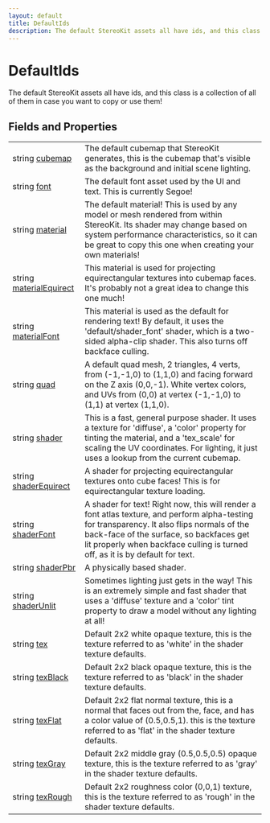 ```yaml
---
layout: default
title: DefaultIds
description: The default StereoKit assets all have ids, and this class is a collection of all of them in case you want to copy or use them!
---
```

# DefaultIds

The default StereoKit assets all have ids, and this class is a collection
of all of them in case you want to copy or use them!


## Fields and Properties

|  |  |
|--|--|
|string [cubemap]({{site.url}}/Pages/Reference/DefaultIds/cubemap.html)|The default cubemap that StereoKit generates, this is the cubemap that's visible as the background and initial scene lighting.|
|string [font]({{site.url}}/Pages/Reference/DefaultIds/font.html)|The default font asset used by the UI and text. This is currently Segoe!|
|string [material]({{site.url}}/Pages/Reference/DefaultIds/material.html)|The default material! This is used by any model or mesh rendered from within StereoKit. Its shader may change based on system performance characteristics, so it can be great to copy this one when creating your own materials!|
|string [materialEquirect]({{site.url}}/Pages/Reference/DefaultIds/materialEquirect.html)|This material is used for projecting equirectangular textures into cubemap faces. It's probably not a great idea to change this one much!|
|string [materialFont]({{site.url}}/Pages/Reference/DefaultIds/materialFont.html)|This material is used as the default for rendering text! By default, it uses the 'default/shader_font' shader, which is a two-sided alpha-clip shader. This also turns off backface culling.|
|string [quad]({{site.url}}/Pages/Reference/DefaultIds/quad.html)|A default quad mesh, 2 triangles, 4 verts, from (-1,-1,0) to (1,1,0) and facing forward on the Z axis (0,0,-1). White vertex colors, and UVs from (0,0) at vertex (-1,-1,0) to (1,1) at vertex (1,1,0).|
|string [shader]({{site.url}}/Pages/Reference/DefaultIds/shader.html)|This is a fast, general purpose shader. It uses a texture for 'diffuse', a 'color' property for tinting the material, and a 'tex_scale' for scaling the UV coordinates. For lighting, it just uses a lookup from the current cubemap.|
|string [shaderEquirect]({{site.url}}/Pages/Reference/DefaultIds/shaderEquirect.html)|A shader for projecting equirectangular textures onto cube faces! This is for equirectangular texture loading.|
|string [shaderFont]({{site.url}}/Pages/Reference/DefaultIds/shaderFont.html)|A shader for text! Right now, this will render a font atlas texture, and perform alpha-testing for transparency. It also flips normals of the back-face of the surface, so backfaces get lit properly when backface culling is turned off, as it is by default for text.|
|string [shaderPbr]({{site.url}}/Pages/Reference/DefaultIds/shaderPbr.html)|A physically based shader.|
|string [shaderUnlit]({{site.url}}/Pages/Reference/DefaultIds/shaderUnlit.html)|Sometimes lighting just gets in the way! This is an extremely simple and fast shader that uses a 'diffuse' texture and a 'color' tint property to draw a model without any lighting at all!|
|string [tex]({{site.url}}/Pages/Reference/DefaultIds/tex.html)|Default 2x2 white opaque texture, this is the texture referred to as 'white' in the shader texture defaults.|
|string [texBlack]({{site.url}}/Pages/Reference/DefaultIds/texBlack.html)|Default 2x2 black opaque texture, this is the texture referred to as 'black' in the shader texture defaults.|
|string [texFlat]({{site.url}}/Pages/Reference/DefaultIds/texFlat.html)|Default 2x2 flat normal texture, this is a normal that faces out from the, face, and has a color value of (0.5,0.5,1). this is the texture referred to as 'flat' in the shader texture defaults.|
|string [texGray]({{site.url}}/Pages/Reference/DefaultIds/texGray.html)|Default 2x2 middle gray (0.5,0.5,0.5) opaque texture, this is the texture referred to as 'gray' in the shader texture defaults.|
|string [texRough]({{site.url}}/Pages/Reference/DefaultIds/texRough.html)|Default 2x2 roughness color (0,0,1) texture, this is the texture referred to as 'rough' in the shader texture defaults.|



